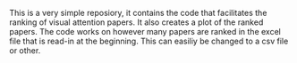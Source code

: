 This is a very simple reposiory, it contains the code that facilitates the ranking of visual attention papers. 
It also creates a plot of the ranked papers. The code works on however many papers are ranked in the excel file that is read-in at the beginning.
This can easiliy be changed to a csv file or other. 
